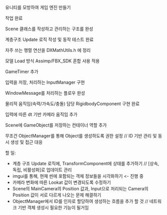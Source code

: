 유니티를 모방하여 게임 엔진 만들기



작업 완료

Scene 클래스를 작성하고 관리하는 구조를 완성

계층구조 Update 로직 작성 및 동작 테스트 완료

자주 쓰는 행렬 연산을 DXMathUtils.h 에 정리

모델 Load 방식 Assimp/FBX\_SDK 혼합 사용 적용

GameTimer 추가

입력을 저장, 처리하는 InputManager 구현

WindowMessage를 처리하는 플로우 완성

물리적 움직임(속력/가속도/충돌) 담당 RigidbodyComponent 구현 완료

입력에 따른 dt 기반 카메라 움직임 추가

Scene에 GameObject를 저장하는 컨테이너 역할 추가



무조건 ObjectManager를 통해 Object를 생성하도록 권한 설정 // ID 기반 관리 및 동시 생성 및 접근 대응









할 일:

* 계층 구조 Update 로직에, TransformComponent에 상태를 추가하기 // \[상속, 독립, 비활성화]로 업데이트 관리
* imgui를 통해, 현재 씬에 포함되는 객체 정보들을 시각화하기 <- 진행 중
* 카메라 변화에 따른 Lookat 값이 변경되도록 수정하기
* Scene의 MainCamera의 Position 값과, Input으로 처리되는 Camera의 Position 값이 서로 다르게 나오는 문제 해결하기
* ObjectManager에서 ID를 인자로 할당하여 생성하는 흐름을 추가 할 것 // 네트워크 기반 객체 생성시 필요한 기능이 될거임

